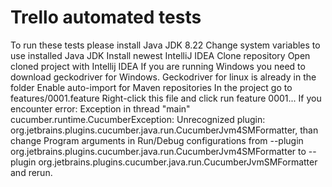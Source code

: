 # Trello automated tests

To run these tests please install Java JDK 8.22
Change system variables to use installed Java JDK
Install newest IntelliJ IDEA
Clone repository
Open cloned project with Intellij IDEA
If you are running Windows you need to download geckodriver for Windows. Geckodriver for linux is already in the folder
Enable auto-import for Maven repositories
In the project go to features/0001.feature
Right-click this file and click run feature 0001...
If you encounter error: Exception in thread "main" cucumber.runtime.CucumberException: Unrecognized plugin: org.jetbrains.plugins.cucumber.java.run.CucumberJvm4SMFormatter, than change Program arguments in Run/Debug configurations from  --plugin org.jetbrains.plugins.cucumber.java.run.CucumberJvm4SMFormatter to  --plugin org.jetbrains.plugins.cucumber.java.run.CucumberJvmSMFormatter
and rerun.